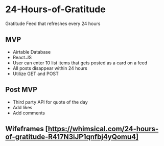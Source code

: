 # 24-Hours-of-Gratitude
Gratitude Feed that refreshes every 24 hours

## MVP
- Airtable Database
- React.JS 
- User can enter 10 list items that gets posted as a card on a feed
- All posts disappear within 24 hours
- Utilize GET and POST

## Post MVP
- Third party API for quote of the day
- Add likes
- Add comments

## Wifeframes [https://whimsical.com/24-hours-of-gratitude-R417N3iJP1qnfbj4yQomu4]

